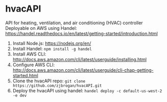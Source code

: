 # hvacAPI
API for heating, ventilation, and air conditioning (HVAC) controller
Deployable on AWS using Handel: https://handel.readthedocs.io/en/latest/getting-started/introduction.html

1) Install Node.js: https://nodejs.org/en/
2) Install Handel: `npm install -g handel`
3) Install AWS CLI: http://docs.aws.amazon.com/cli/latest/userguide/installing.html
4) Configure AWS CLI: http://docs.aws.amazon.com/cli/latest/userguide/cli-chap-getting-started.html
5) Clone the hvacAPI repo: `git clone https://github.com/zjbrogan/hvacAPI.git`
6) Deploy the hvacAPI using handel: `handel deploy -c default-us-west-2 -e dev`
